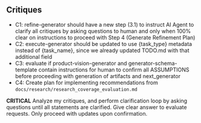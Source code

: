 ## Critiques

- C1: refine-generator should have a new step (3.1) to instruct AI Agent to clarify all critiques by asking questions to human and only when 100% clear on instructions to proceed with Step 4 (Generate Refinement Plan)
- C2: execute-generator should be updated to use {task_type} metadata instead of {task_name}, since we already updated TODO.md with that additional field
- C3: evaluate if product-vision-generator and generator-schema-template contain instructions for human to confirm all ASSUMPTIONS before proceeding with generation of artifacts and next_generator
- C4: Create plan for implementing recommendations from `docs/research/research_coverage_evaluation.md`

**CRITICAL** Analyze my critiques, and perform clarification loop by asking questions until all statements are clarified. Give clear answer to evaluate requests. Only proceed with updates upon confirmation.
 